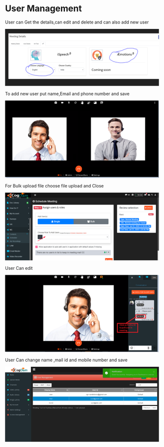 # User Management

User can Get the details,can edit and delete and can also add new user

![](../.gitbook/assets/image%20%2819%29.png)

To add new user put name,Email and phone number and save

![](../.gitbook/assets/image%20%28141%29.png)

For Bulk upload file choose file upload and Close

![](../.gitbook/assets/image%20%28298%29.png)

User Can edit

![](../.gitbook/assets/image%20%28169%29.png)

User Can change name ,mail id  and mobile number and save

![](../.gitbook/assets/image%20%2898%29.png)



